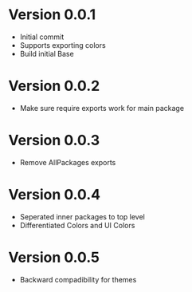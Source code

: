 # Version 0.0.1

- Initial commit
- Supports exporting colors
- Build initial Base

# Version 0.0.2

- Make sure require exports work for main package

# Version 0.0.3

- Remove AllPackages exports

# Version 0.0.4

- Seperated inner packages to top level
- Differentiated Colors and UI Colors

# Version 0.0.5

- Backward compadibility for themes